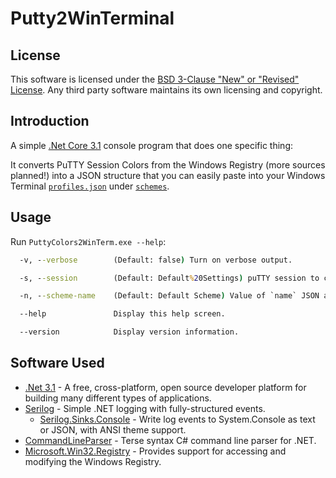 # Putty2WinTerminal

## License

This software is licensed under the [BSD 3-Clause "New" or "Revised" License](https://github.com/saiwolf/PuttyColors2WinTerm/blob/master/LICENSE). Any third party software maintains its own licensing and copyright.

## Introduction

A simple [.Net Core 3.1](https://github.com/dotnet/core) console program that does one specific thing: 

It converts PuTTY Session Colors from the Windows Registry (more sources planned!) into a JSON structure that you can easily paste into your Windows Terminal [`profiles.json`](https://github.com/microsoft/terminal/blob/master/doc/cascadia/SettingsSchema.md) under [`schemes`](https://github.com/microsoft/terminal/blob/master/doc/cascadia/SettingsSchema.md#schemes).

## Usage
Run `PuttyColors2WinTerm.exe --help`:

```cmd
  -v, --verbose        (Default: false) Turn on verbose output.

  -s, --session        (Default: Default%20Settings) puTTY session to convert.

  -n, --scheme-name    (Default: Default Scheme) Value of `name` JSON attribute in output.

  --help               Display this help screen.

  --version            Display version information.
```

## Software Used
* [.Net 3.1](https://dotnet.microsoft.com/) - A free, cross-platform, open source developer platform for building many different types of applications.
* [Serilog](https://github.com/serilog/serilog) - Simple .NET logging with fully-structured events.
	* [Serilog.Sinks.Console](https://github.com/serilog/serilog-sinks-console) - Write log events to System.Console as text or JSON, with ANSI theme support.
* [CommandLineParser](https://github.com/commandlineparser/commandline) - Terse syntax C# command line parser for .NET.
* [Microsoft.Win32.Registry](https://github.com/dotnet/corefx) - Provides support for accessing and modifying the Windows Registry.
